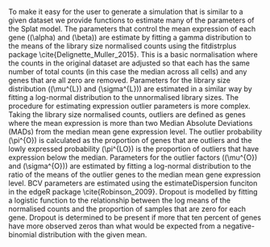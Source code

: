To make it easy for the user to generate a simulation that is similar to a given dataset we provide functions to estimate many of the parameters of the Splat model. The parameters that control the mean expression of each gene (\(\alpha\) and \(\beta\)) are estimate by fitting a gamma distribution to the means of the library size normalised counts using the fitdistrplus package \cite{Delignette_Muller_2015}. This is a basic normalisation where the counts in the original dataset are adjusted so that each has the same number of total counts (in this case the median across all cells) and any genes that are all zero are removed. Parameters for the library size distribution (\(\mu^{L}\) and \(\sigma^{L}\)) are estimated in a similar way by fitting a log-normal distribution to the unnormalised library sizes. The procedure for estimating expression outlier parameters is more complex. Taking the library size normalised counts, outliers are defined as genes where the mean expression is more than two Median Absolute Deviations (MADs) from the median mean gene expression level. The outlier probability \(\pi^{O}\) is calculated as the proportion of genes that are outliers and the lowly expressed probability \(\pi^{LO}\) is the proportion of outliers that have expression below the median. Parameters for the outlier factors (\(\mu^{O}\) and \(\sigma^{O}\)) are estimated by fitting a log-normal distribution to the ratio of the means of the outlier genes to the median mean gene expression level. BCV parameters are estimated using the estimateDispersion funciton in the edgeR package \cite{Robinson_2009}. Dropout is modelled by fitting a logistic function to the relationship between the log means of the normalised counts and the proportion of samples that are zero for each gene. Dropout is determined to be present if more that ten percent of genes have more observed zeros than what would be expected from a negative-binomial distribution with the given mean. 